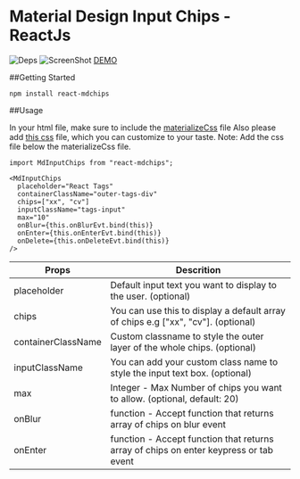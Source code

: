 # Material Design Input Chips - ReactJs


![Deps](https://img.shields.io/badge/dependencies-up--to--date-green.svg)
![ScreenShot](/shots.png?raw=true)
[DEMO](https://react-mdchips.herokuapp.com/)


##Getting Started

```
npm install react-mdchips
```

##Usage

In your html file, make sure to include the [materializeCss](http://materializecss.com/) file 
Also please add [this css](https://raw.githubusercontent.com/jihdeh/react-mdInputChips/master/src/style/main.css) file, which you can customize to your taste. Note: Add the css file below the materializeCss file.

```
import MdInputChips from "react-mdchips";

<MdInputChips 
  placeholder="React Tags" 
  containerClassName="outer-tags-div"
  chips=["xx", "cv"]
  inputClassName="tags-input"
  max="10"
  onBlur={this.onBlurEvt.bind(this)}
  onEnter={this.onEnterEvt.bind(this)}
  onDelete={this.onDeleteEvt.bind(this)}
/>

```

Props | Descrition
--- | ---
placeholder | Default input text you want to display to the user. (optional)
chips | You can use this to display a default array of chips e.g ["xx", "cv"]. (optional)
containerClassName | Custom classname to style the outer layer of the whole chips. (optional)
inputClassName | You can add your custom class name to style the input text box. (optional)
max | Integer - Max Number of chips you want to allow. (optional, default: 20)
onBlur | function - Accept function that returns array of chips on blur event
onEnter | function - Accept function that returns array of chips on enter keypress or tab event

